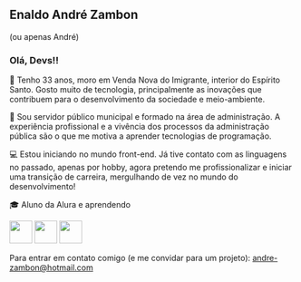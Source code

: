 ## Enaldo André Zambon 
(ou apenas André)
### Olá, Devs!!

:raising_hand: Tenho 33 anos, moro em Venda Nova do Imigrante, interior do Espírito Santo. Gosto muito de tecnologia, principalmente as inovações que contribuem para o                  desenvolvimento da sociedade e meio-ambiente.

:construction_worker: Sou servidor público municipal e formado na área de administração. A experiência profissional e a vivência dos processos da administração pública                         são o que me motiva a aprender tecnologias de programação. 

:computer: Estou iniciando no mundo front-end. Já tive contato com as linguagens no passado, apenas por hobby, agora pretendo me profissionalizar e iniciar uma transição de carreira, mergulhando de vez no mundo do desenvolvimento!

:mortar_board: Aluno da Alura e aprendendo

<img src="https://cdn.jsdelivr.net/gh/devicons/devicon/icons/html5/html5-original-wordmark.svg" width="40" height="40" /> <img src="https://cdn.jsdelivr.net/gh/devicons/devicon/icons/css3/css3-original-wordmark.svg" width="40" height="40"/> <img src="https://cdn.jsdelivr.net/gh/devicons/devicon/icons/javascript/javascript-original.svg" width="40" height="40" />
          
Para entrar em contato comigo (e me convidar para um projeto): andre-zambon@hotmail.com
 
